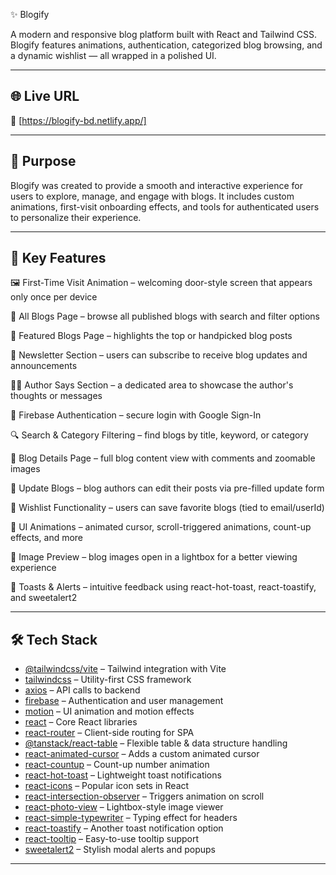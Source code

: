 ✨ Blogify

A modern and responsive blog platform built with React and Tailwind CSS. Blogify features animations, authentication, categorized blog browsing, and a dynamic wishlist — all wrapped in a polished UI.

---

## 🌐 Live URL

🔗 [https://blogify-bd.netlify.app/]

---

## 🎯 Purpose

Blogify was created to provide a smooth and interactive experience for users to explore, manage, and engage with blogs. It includes custom animations, first-visit onboarding effects, and tools for authenticated users to personalize their experience.

---

## 🚀 Key Features
🖼️ First-Time Visit Animation – welcoming door-style screen that appears only once per device

📰 All Blogs Page – browse all published blogs with search and filter options

🌟 Featured Blogs Page – highlights the top or handpicked blog posts

🧾 Newsletter Section – users can subscribe to receive blog updates and announcements

🧑‍💬 Author Says Section – a dedicated area to showcase the author's thoughts or messages

🔐 Firebase Authentication – secure login with Google Sign-In

🔍 Search & Category Filtering – find blogs by title, keyword, or category

📄 Blog Details Page – full blog content view with comments and zoomable images

📝 Update Blogs – blog authors can edit their posts via pre-filled update form

💖 Wishlist Functionality – users can save favorite blogs (tied to email/userId)

🌈 UI Animations – animated cursor, scroll-triggered animations, count-up effects, and more

📸 Image Preview – blog images open in a lightbox for a better viewing experience

🔔 Toasts & Alerts – intuitive feedback using react-hot-toast, react-toastify, and sweetalert2

---

## 🛠️ Tech Stack

- [@tailwindcss/vite](https://www.npmjs.com/package/@tailwindcss/vite) – Tailwind integration with Vite  
- [tailwindcss](https://www.npmjs.com/package/tailwindcss) – Utility-first CSS framework  
- [axios](https://www.npmjs.com/package/axios) – API calls to backend  
- [firebase](https://www.npmjs.com/package/firebase) – Authentication and user management  
- [motion](https://www.npmjs.com/package/motion) – UI animation and motion effects  
- [react](https://www.npmjs.com/package/react) – Core React libraries  
- [react-router](https://www.npmjs.com/package/react-router) – Client-side routing for SPA  
- [@tanstack/react-table](https://www.npmjs.com/package/@tanstack/react-table) – Flexible table & data structure handling  
- [react-animated-cursor](https://www.npmjs.com/package/react-animated-cursor) – Adds a custom animated cursor  
- [react-countup](https://www.npmjs.com/package/react-countup) – Count-up number animation  
- [react-hot-toast](https://www.npmjs.com/package/react-hot-toast) – Lightweight toast notifications  
- [react-icons](https://www.npmjs.com/package/react-icons) – Popular icon sets in React  
- [react-intersection-observer](https://www.npmjs.com/package/react-intersection-observer) – Triggers animation on scroll  
- [react-photo-view](https://www.npmjs.com/package/react-photo-view) – Lightbox-style image viewer  
- [react-simple-typewriter](https://www.npmjs.com/package/react-simple-typewriter) – Typing effect for headers  
- [react-toastify](https://www.npmjs.com/package/react-toastify) – Another toast notification option  
- [react-tooltip](https://www.npmjs.com/package/react-tooltip) – Easy-to-use tooltip support  
- [sweetalert2](https://www.npmjs.com/package/sweetalert2) – Stylish modal alerts and popups  

---